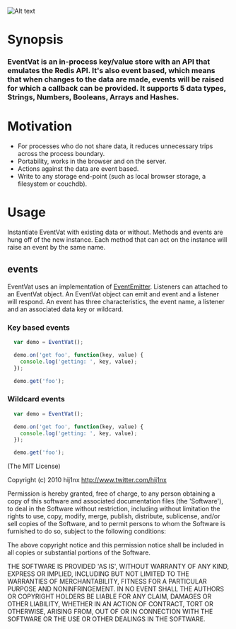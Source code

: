 ![Alt text](https://github.com/hij1nx/EventVat/raw/master/logo.png)

# Synopsis

### EventVat is an in-process key/value store with an API that emulates the Redis API. It's also event based, which means that when changes to the data are made, events will be raised for which a callback can be provided. It supports 5 data types, Strings, Numbers, Booleans, Arrays and Hashes.

# Motivation

 - For processes who do not share data, it reduces unnecessary trips across the process boundary.
 - Portability, works in the browser and on the server.
 - Actions against the data are event based.
 - Write to any storage end-point (such as local browser storage, a filesystem or couchdb).

# Usage

Instantiate EventVat with existing data or without. Methods and events are hung off of the new instance. Each method that can act on the instance will raise an event by the same name. 

## events
EventVat uses an implementation of <a href="https://github.com/hij1nx/EventEmitter2">EventEmitter</a>. Listeners can attached to an EventVat object. An EventVat object can emit and event and a listener will respond. An event has three characteristics, the event name, a listener and an associated data key or wildcard.

### Key based events

```javascript
  var demo = EventVat();

  demo.on('get foo', function(key, value) {
    console.log('getting: ', key, value);
  });

  demo.get('foo');
```

### Wildcard events

```javascript
  var demo = EventVat();

  demo.on('get foo', function(key, value) {
    console.log('getting: ', key, value);
  });

  demo.get('foo');
```

(The MIT License)

Copyright (c) 2010 hij1nx <http://www.twitter.com/hij1nx>

Permission is hereby granted, free of charge, to any person obtaining a copy of this software and associated documentation files (the 'Software'), to deal in the Software without restriction, including without limitation the rights to use, copy, modify, merge, publish, distribute, sublicense, and/or sell copies of the Software, and to permit persons to whom the Software is furnished to do so, subject to the following conditions:

The above copyright notice and this permission notice shall be included in all copies or substantial portions of the Software.

THE SOFTWARE IS PROVIDED 'AS IS', WITHOUT WARRANTY OF ANY KIND, EXPRESS OR IMPLIED, INCLUDING BUT NOT LIMITED TO THE WARRANTIES OF MERCHANTABILITY, FITNESS FOR A PARTICULAR PURPOSE AND NONINFRINGEMENT. IN NO EVENT SHALL THE AUTHORS OR COPYRIGHT HOLDERS BE LIABLE FOR ANY CLAIM, DAMAGES OR OTHER LIABILITY, WHETHER IN AN ACTION OF CONTRACT, TORT OR OTHERWISE, ARISING FROM, OUT OF OR IN CONNECTION WITH THE SOFTWARE OR THE USE OR OTHER DEALINGS IN THE SOFTWARE.
